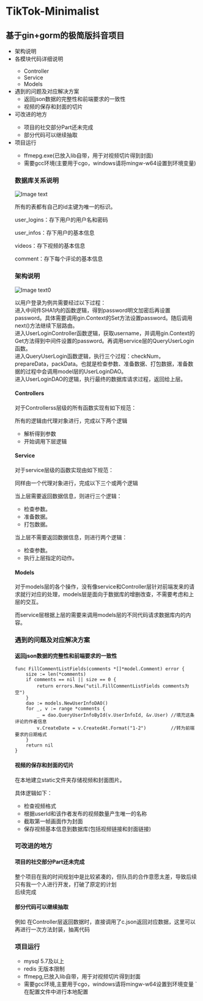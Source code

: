 # TikTok-Minimalist
## 基于gin+gorm的极简版抖音项目

<ul>
<li>架构说明</li>
<li>各模块代码详细说明</li>
<ul>
<li>Controller</li>
<li>Service</li>
<li>Models</li>
</ul>
<li>遇到的问题及对应解决方案
<ul>
<li>返回json数据的完整性和前端要求的一致性</li>
<li>视频的保存和封面的切片</li>
</ul>
</li>
<li>可改进的地方</li>
<ul>
<li>项目的社交部分Part还未完成</li>
<li>部分代码可以继续抽取</li>
</ul>
<li>项目运行</li>
<ul>
<li>ffmepg.exe(已放入lib自带，用于对视频切片得到封面)</li>
<li>需要gcc环境(主要用于cgo，windows请将mingw-w64设置到环境变量)</li>
</ul>


### 数据库关系说明
![Image text](https://edu-0717.oss-cn-beijing.aliyuncs.com/Central%20Topic.png)

所有的表都有自己的id主键为唯一的标识。

user_logins：存下用户的用户名和密码

user_infos：存下用户的基本信息

videos：存下视频的基本信息

comment：存下每个评论的基本信息

### 架构说明

![Image text0](https://edu-0717.oss-cn-beijing.aliyuncs.com/%E7%B3%BB%E7%BB%9F%E6%9E%B6%E6%9E%84%E8%AE%BE%E8%AE%A1.jpg)

以用户登录为例共需要经过以下过程：
</br>
进入中间件SHA1内的函数逻辑，得到password明文加密后再设置password。具体需要调用gin.Context的Set方法设置password。随后调用next()方法继续下层路由。</br>
进入UserLoginController函数逻辑，获取username，并调用gin.Context的Get方法得到中间件设置的password。再调用service层的QueryUserLogin函数。</br>
进入QueryUserLogin函数逻辑，执行三个过程：checkNum，prepareData，packData。也就是检查参数、准备数据、打包数据，准备数据的过程中会调用model层的UserLoginDAO。</br>
进入UserLoginDAO的逻辑，执行最终的数据库请求过程，返回给上层。


#### Controllers
对于Controllerss层级的所有函数实现有如下规范：

所有的逻辑由代理对象进行，完成以下两个逻辑

- 解析得到参数
- 开始调用下层逻辑

#### Service
对于service层级的函数实现由如下规范：

同样由一个代理对象进行，完成以下三个或两个逻辑

当上层需要返回数据信息，则进行三个逻辑：

- 检查参数。
- 准备数据。
- 打包数据。

当上层不需要返回数据信息，则进行两个逻辑：

- 检查参数。
- 执行上层指定的动作。

#### Models
对于models层的各个操作，没有像service和Controller层针对前端发来的请求就行对应的处理，models层是面向于数据库的增删改查，不需要考虑和上层的交互。

而service层根据上层的需要来调用models层的不同代码请求数据库内的内容。

### 遇到的问题及对应解决方案
#### 返回json数据的完整性和前端要求的一致性
```
func FillCommentListFields(comments *[]*model.Comment) error {
	size := len(*comments)
	if comments == nil || size == 0 {
		return errors.New("util.FillCommentListFields comments为空")
	}
	dao := models.NewUserInfoDAO()
	for _, v := range *comments {
		_ = dao.QueryUserInfoById(v.UserInfoId, &v.User) //填充这条评论的作者信息
		v.CreateDate = v.CreatedAt.Format("1-2")         //转为前端要求的日期格式
	}
	return nil
}
```

#### 视频的保存和封面的切片

在本地建立static文件夹存储视频和封面图片。

具体逻辑如下：

- 检查视频格式
- 根据userId和该作者发布的视频数量产生唯一的名称
- 截取第一帧画面作为封面
- 保存视频基本信息到数据库(包括视频链接和封面链接)

### 可改进的地方
#### 项目的社交部分Part还未完成
整个项目在我的时间规划中是比较紧凑的，但队员的合作意愿太差，导致后续只有我一个人进行开发，打破了原定的计划</br>
后续完成
#### 部分代码可以继续抽取
例如 在Controller层返回数据时，直接调用了c.json返回对应数据，这里可以再进行一次方法封装，抽离代码

### 项目运行
- mysql 5.7及以上
- redis 无版本限制
- ffmepg,已放入lib自带，用于对视频切片得到封面
- 需要gcc环境,主要用于cgo，windows请将mingw-w64设置到环境变量
` 在配置文件中进行本地配置
